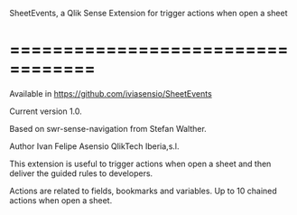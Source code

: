 SheetEvents, a Qlik Sense Extension for trigger actions when open a sheet

==================================
==================================

Available in https://github.com/iviasensio/SheetEvents

Current version 1.0.

Based on swr-sense-navigation from Stefan Walther.

Author Ivan Felipe Asensio QlikTech Iberia,s.l.



This extension is useful to trigger actions when open a sheet and then deliver the guided rules to developers.


Actions are related to fields, bookmarks and variables.
Up to 10 chained actions when open a sheet.
